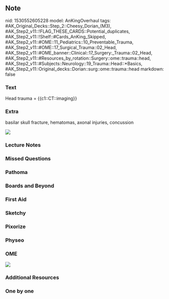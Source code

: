 ## Note
nid: 1530552605228
model: AnKingOverhaul
tags: #AK_Original_Decks::Step_2::Cheesy_Dorian_(M3), #AK_Step2_v11::!FLAG_THESE_CARDS::Potential_duplicates, #AK_Step2_v11::!Shelf::#Cards_AnKing_Skipped, #AK_Step2_v11::#OME::11_Pediatrics::10_Preventable_Trauma, #AK_Step2_v11::#OME::17_Surgical_Trauma::02_Head, #AK_Step2_v11::#OME_banner::Clinical::17_Surgery:_Trauma::02_Head, #AK_Step2_v11::#Resources_by_rotation::Surgery::ome::trauma::head, #AK_Step2_v11::#Subjects::Neurology::19_Trauma::Head::*Basics, #AK_Step2_v11::Original_decks::Dorian::surg::ome::trauma::head
markdown: false

### Text
Head trauma = {{c1::CT::imaging}}

### Extra
basilar skull fracture, hematomas, axonal injuries, concussion
<div><img src=
"225315051e14788dab19acd88d3c7026--ct-anatomy-brain-anatomy.jpg"></div>

### Lecture Notes


### Missed Questions


### Pathoma


### Boards and Beyond


### First Aid


### Sketchy


### Pixorize


### Physeo


### OME
<div class="ome-widget">
  <a href=
  "https://onlinemeded.org/spa/surgery-trauma/head/acquire?ref=anki">
  <img src="_OME_AnkiFlashcards_Lesson_3.png"></a>
</div>

### Additional Resources


### One by one

